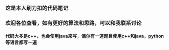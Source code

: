 ### 这是本人刷力扣的代码笔记

### 欢迎各位查看，如有更好的算法和思路，可以和我联系讨论

#### 代码大多是c++，也会使用java来写，偶尔有一道题目使用c++和java，python等语言都写一遍

